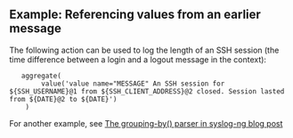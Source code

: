 ---
---
<!-- DISCLAIMER: This file is based on the syslog-ng Open Source Edition documentation https://github.com/balabit/syslog-ng-ose-guides/commit/2f4a52ee61d1ea9ad27cb4f3168b95408fddfdf2 and is used under the terms of The syslog-ng Open Source Edition Documentation License. The file has been modified by Axoflow. -->

## Example: Referencing values from an earlier message

The following action can be used to log the length of an SSH session (the time difference between a login and a logout message in the context):

```shell
   aggregate(
        value('value name="MESSAGE" An SSH session for ${SSH_USERNAME}@1 from ${SSH_CLIENT_ADDRESS}@2 closed. Session lasted from ${DATE}@2 to ${DATE}')
    )
```

For another example, see [The grouping-by() parser in syslog-ng blog post](https://www.syslog-ng.com/community/b/blog/posts/the-grouping-by-parser-in-syslog-ng-3-8)


